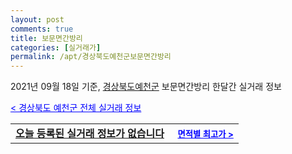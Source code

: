 ```yaml
---
layout: post
comments: true
title: 보문면간방리
categories: [실거래가]
permalink: /apt/경상북도예천군보문면간방리
---
```


2021년 09월 18일 기준, <a href="/apt/경상북도예천군">경상북도예천군</a> 보문면간방리 한달간 실거래 정보

<a style="color: blue;" href="/apt/경상북도예천군">< 경상북도 예천군 전체 실거래 정보</a>
<!---- start ---->
<table>
  <tr>
    <td colspan="4" style="font-weight: bold;"><a href="/apt/경상북도예천군보문면간방리{name_without_space}">오늘 등록된 실거래 정보가 없습니다</a> &nbsp;&nbsp;&nbsp; <a style="color: blue; font-size: smaller;" href="/apt/경상북도예천군보문면간방리{name_without_space}">면적별 최고가 ></a></td>
  </tr>
    
</table>
<!---- end ---->
    